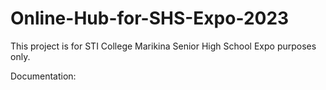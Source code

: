 # Online-Hub-for-SHS-Expo-2023


This project is for STI College Marikina Senior High School Expo purposes only.

Documentation: 
